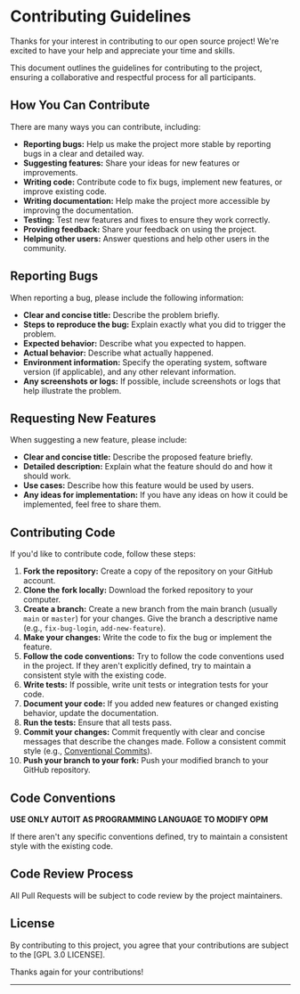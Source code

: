 # Contributing Guidelines

Thanks for your interest in contributing to our open source project! We're excited to have your help and appreciate your time and skills.

This document outlines the guidelines for contributing to the project, ensuring a collaborative and respectful process for all participants.

## How You Can Contribute

There are many ways you can contribute, including:

* **Reporting bugs:** Help us make the project more stable by reporting bugs in a clear and detailed way.
* **Suggesting features:** Share your ideas for new features or improvements.
* **Writing code:** Contribute code to fix bugs, implement new features, or improve existing code.
* **Writing documentation:** Help make the project more accessible by improving the documentation.
* **Testing:** Test new features and fixes to ensure they work correctly.
* **Providing feedback:** Share your feedback on using the project.
* **Helping other users:** Answer questions and help other users in the community.

## Reporting Bugs

When reporting a bug, please include the following information:

* **Clear and concise title:** Describe the problem briefly.
* **Steps to reproduce the bug:** Explain exactly what you did to trigger the problem.
* **Expected behavior:** Describe what you expected to happen.
* **Actual behavior:** Describe what actually happened.
* **Environment information:** Specify the operating system, software version (if applicable), and any other relevant information.
* **Any screenshots or logs:** If possible, include screenshots or logs that help illustrate the problem.

## Requesting New Features

When suggesting a new feature, please include:

* **Clear and concise title:** Describe the proposed feature briefly.
* **Detailed description:** Explain what the feature should do and how it should work.
* **Use cases:** Describe how this feature would be used by users.
* **Any ideas for implementation:** If you have any ideas on how it could be implemented, feel free to share them.

## Contributing Code

If you'd like to contribute code, follow these steps:

1. **Fork the repository:** Create a copy of the repository on your GitHub account.
2. **Clone the fork locally:** Download the forked repository to your computer.
3. **Create a branch:** Create a new branch from the main branch (usually `main` or `master`) for your changes. Give the branch a descriptive name (e.g., `fix-bug-login`, `add-new-feature`).
4. **Make your changes:** Write the code to fix the bug or implement the feature.
5. **Follow the code conventions:** Try to follow the code conventions used in the project. If they aren't explicitly defined, try to maintain a consistent style with the existing code.
6. **Write tests:** If possible, write unit tests or integration tests for your code.
7. **Document your code:** If you added new features or changed existing behavior, update the documentation.
8. **Run the tests:** Ensure that all tests pass.
9. **Commit your changes:** Commit frequently with clear and concise messages that describe the changes made. Follow a consistent commit style (e.g., [Conventional Commits](https://www.conventionalcommits.org/en/v1.0.0/)).
10. **Push your branch to your fork:** Push your modified branch to your GitHub repository.


## Code Conventions

**USE ONLY AUTOIT AS PROGRAMMING LANGUAGE TO MODIFY OPM**

If there aren't any specific conventions defined, try to maintain a consistent style with the existing code.

## Code Review Process

All Pull Requests will be subject to code review by the project maintainers.

## License

By contributing to this project, you agree that your contributions are subject to the [GPL 3.0 LICENSE].

Thanks again for your contributions!

---

